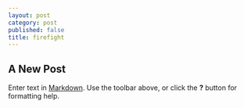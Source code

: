 ```yaml
---
layout: post
category: post
published: false
title: firefight
---
```

## A New Post

Enter text in [Markdown](http://daringfireball.net/projects/markdown/). Use the toolbar above, or click the **?** button for formatting help.
